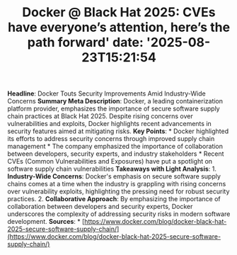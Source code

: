 ﻿---
title: "Docker @ Black Hat 2025: CVEs have everyone’s attention, here’s the path forward'
date: '2025-08-23T15:21:54"
category: "Markets"
summary: ""
slug: "docker  black hat 2025 cves have everyones attention heres t"
source_urls:
  - "https://www.docker.com/blog/docker-black-hat-2025-secure-software-supply-chain/"
seo:
  title: "Docker @ Black Hat 2025: CVEs have everyone’s attention, here’s the path forward | Hash n Hedge'
  description: '"
  keywords: ["news", "markets", "brief"]
---
**Headline**: Docker Touts Security Improvements Amid Industry-Wide Concerns  **Summary Meta Description**: Docker, a leading containerization platform provider, emphasizes the importance of secure software supply chain practices at Black Hat 2025. Despite rising concerns over vulnerabilities and exploits, Docker highlights recent advancements in security features aimed at mitigating risks.  **Key Points**:  * Docker highlighted its efforts to address security concerns through improved supply chain management * The company emphasized the importance of collaboration between developers, security experts, and industry stakeholders * Recent CVEs (Common Vulnerabilities and Exposures) have put a spotlight on software supply chain vulnerabilities  **Takeaways with Light Analysis**:  1. **Industry-Wide Concerns**: Docker's emphasis on secure software supply chains comes at a time when the industry is grappling with rising concerns over vulnerability exploits, highlighting the pressing need for robust security practices. 2. **Collaborative Approach**: By emphasizing the importance of collaboration between developers and security experts, Docker underscores the complexity of addressing security risks in modern software development.  **Sources**:  * [https://www.docker.com/blog/docker-black-hat-2025-secure-software-supply-chain/](https://www.docker.com/blog/docker-black-hat-2025-secure-software-supply-chain/) 
